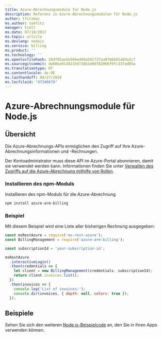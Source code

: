 ```yaml
---
title: Azure-Abrechnungsmodule für Node.js
description: Referenz zu Azure-Abrechnungsmodulen für Node.js
author: tfitzmac
ms.author: tomfitz
manager: timlt
ms.date: 07/18/2017
ms.topic: article
ms.devlang: nodejs
ms.service: billing
ms.product: ''
ms.technology: ''
ms.openlocfilehash: 20df85ae5e504e460a501737aa07b6692a0da3c7
ms.sourcegitcommit: da60ea91d4215d738b1e0df82066f0fc337ad85a
ms.translationtype: HT
ms.contentlocale: de-DE
ms.lasthandoff: 09/27/2018
ms.locfileid: "47346679"
---
```

# <a name="azure-billing-modules-for-nodejs"></a>Azure-Abrechnungsmodule für Node.js

## <a name="overview"></a>Übersicht
Die Azure-Abrechnungs-APIs ermöglichen den Zugriff auf Ihre Azure-Abrechnungsinformationen und -Rechnungen.

Der Kontoadministrator muss diese API im Azure-Portal abonnieren, damit sie verwendet werden kann. Informationen finden Sie unter [Verwalten des Zugriffs auf die Azure-Abrechnung mithilfe von Rollen](https://docs.microsoft.com/azure/billing/billing-manage-access).

### <a name="install-the-npm-module"></a>Installieren des npm-Moduls 

Installieren des npm-Moduls für die Azure-Abrechnung 

```bash
npm install azure-arm-billing
```
### <a name="example"></a>Beispiel 
 
Mit diesem Beispiel wird eine Liste aller bisherigen Rechnung ausgegeben:
 
```javascript 
const msRestAzure = require('ms-rest-azure');
const BillingManagement = require('azure-arm-billing');

const subscriptionId = 'your-subscription-id';

msRestAzure
  .interactiveLogin()
  .then(credentials => {
    let client = new BillingManagement(credentials, subscriptionId);
    return client.invoices.list();
  })
  .then(invoices => {
    console.log('List of invoices:');
    console.dir(invoices, { depth: null, colors: true });
  });
``` 


## <a name="samples"></a>Beispiele

Sehen Sie sich den weiteren [Node.js-Beispielcode](https://azure.microsoft.com/resources/samples/?platform=nodejs) an, den Sie in Ihren Apps verwenden können.
